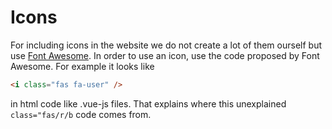 # Icons

For including icons in the website we do not create a lot of them ourself but use [Font Awesome](https://fontawesome.com/icons).
In order to use an icon, use the code proposed by Font Awesome. For example it looks like
```html
<i class="fas fa-user" />
```
in html code like .vue-js files.
That explains where this unexplained `class="fas/r/b` code comes from.

